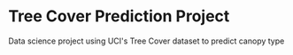 # Tree Cover Prediction Project
 Data science project using UCI's Tree Cover dataset to predict canopy type
